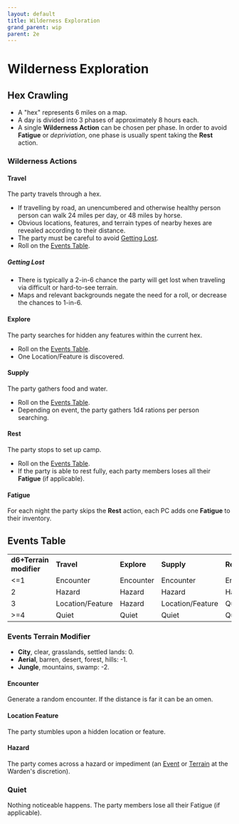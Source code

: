 ```yaml
---
layout: default
title: Wilderness Exploration
grand_parent: wip
parent: 2e
---
```


# Wilderness Exploration

## Hex Crawling
- A "hex" represents 6 miles on a map. 
- A day is divided into 3 phases of approximately 8 hours each. 
- A single **Wilderness Action** can be chosen per phase. In order to avoid **Fatigue** or _depriviation_, one phase is usually spent taking the **Rest** action. 

### Wilderness Actions
#### Travel
The party travels through a hex. 
- If travelling by road, an unencumbered and otherwise healthy person person can walk 24 miles per day, or 48 miles by horse.
- Obvious locations, features, and terrain types of nearby hexes are revealed according to their distance.
- The party must be careful to avoid [Getting Lost](#getting-lost).
- Roll on the [Events Table](#events-table).

##### Getting Lost
- There is typically a 2-in-6 chance the party will get lost when traveling via difficult or hard-to-see terrain.
- Maps and relevant backgrounds negate the need for a roll, or decrease the chances to 1-in-6.

#### Explore
The party searches for hidden any features within the current hex.
- Roll on the [Events Table](#events-table).
- One Location/Feature is discovered.

#### Supply
The party gathers food and water.
- Roll on the [Events Table](#events-table).
- Depending on event, the party gathers 1d4 rations per person searching. 

#### Rest
The party stops to set up camp.
- Roll on the [Events Table](#events-table).
- If the party is able to rest fully, each party members loses all their **Fatigue** (if applicable).

#### Fatigue
For each night the party skips the **Rest** action, each PC adds one **Fatigue** to their inventory.

## Events Table

|                         |                  |             |                  |           |
| ----------------------- | ---------------- | ----------- | ---------------- | --------- |
| **d6+Terrain modifier** | **Travel**       | **Explore** | **Supply**       | **Rest**  |
| <=1                     | Encounter        | Encounter   | Encounter        | Encounter |
| 2                       | Hazard           | Hazard      | Hazard           | Hazard    |
| 3                       | Location/Feature | Hazard      | Location/Feature | Quiet     |
| >=4                     | Quiet            | Quiet       | Quiet            | Quiet     |


### Events Terrain Modifier
- **City**, clear, grasslands, settled lands: 0.  
- **Aerial**, barren, desert, forest, hills: -1.  
- **Jungle**, mountains, swamp: -2.  

#### Encounter
Generate a random encounter. If the distance is far it can be an omen.

#### Location Feature
The party stumbles upon a hidden location or feature.

#### Hazard
The party comes across a hazard or impediment (an [Event](#events-table) or [Terrain](#events-terrain-modifier) at the Warden's discretion).

### Quiet
Nothing noticeable happens. The party members lose all their Fatigue (if applicable).
